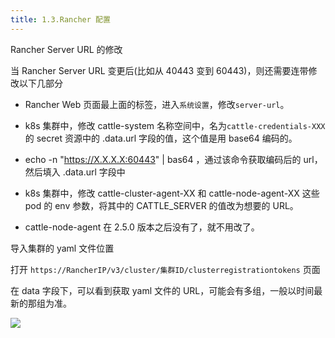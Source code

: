 ```yaml
---
title: 1.3.Rancher 配置
---
```


Rancher Server URL 的修改

当 Rancher Server URL 变更后(比如从 40443 变到 60443)，则还需要连带修改以下几部分

- Rancher Web 页面最上面的标签，进入`系统设置`，修改`server-url`。

- k8s 集群中，修改 cattle-system 名称空间中，名为`cattle-credentials-XXX`的 secret 资源中的 .data.url 字段的值，这个值是用 base64 编码的。

- echo -n "https://X.X.X.X:60443" | bas64 ，通过该命令获取编码后的 url，然后填入 .data.url 字段中

- k8s 集群中，修改 cattle-cluster-agent-XX 和 cattle-node-agent-XX 这些 pod 的 env 参数，将其中的 CATTLE_SERVER 的值改为想要的 URL。

- cattle-node-agent 在 2.5.0 版本之后没有了，就不用改了。

导入集群的 yaml 文件位置

打开 `https://RancherIP/v3/cluster/集群ID/clusterregistrationtokens` 页面

在 data 字段下，可以看到获取 yaml 文件的 URL，可能会有多组，一般以时间最新的那组为准。

![](https://notes-learning.oss-cn-beijing.aliyuncs.com/ggn0dn/1616114779749-bd6fd7cc-32cb-41b8-9122-2047f125c4a7.png)
